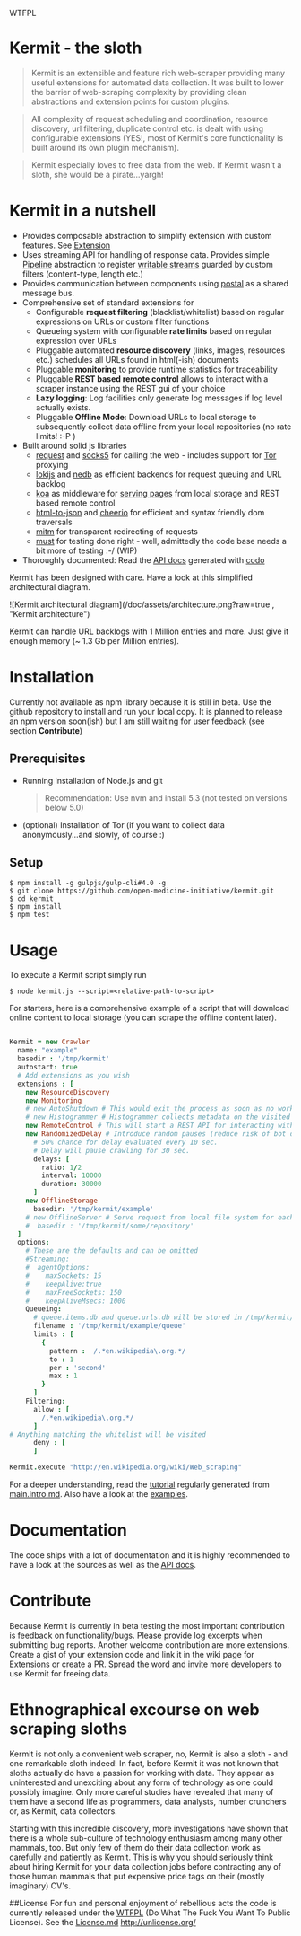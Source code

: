 <a href="http://www.wtfpl.net/"><img
       src="http://www.wtfpl.net/wp-content/uploads/2012/12/wtfpl-badge-4.png"
       width="80" height="15" alt="WTFPL" /></a>

# Kermit - the sloth

> Kermit is an extensible and feature rich web-scraper providing many useful extensions for
> automated data collection. It was built to lower the barrier of web-scraping complexity by providing
> clean abstractions and extension points for custom plugins.

> All complexity of request scheduling and coordination, resource discovery, url filtering, duplicate control etc.
> is dealt with using configurable extensions (YES!, most of Kermit's core functionality is built around its own
> plugin mechanism).

> Kermit especially loves to free data from the web. If Kermit wasn't a sloth, she would be a pirate...yargh!


Kermit in a nutshell
========================

  * Provides composable abstraction to simplify extension with custom features. See [Extension](http://open-medicine-initiative.github.io/kermit/main/class/Extension.html)
  * Uses streaming API for handling of response data. Provides simple [Pipeline](http://open-medicine-initiative.github.io/kermit/main/class/Pipeline.html) abstraction to register [writable streams](https://nodejs.org/api/stream.html#stream_class_stream_writable) guarded by custom filters (content-type, length etc.)
  * Provides communication between components using [postal](https://www.npmjs.com/package/postal) as a shared message bus.
  * Comprehensive set of standard extensions for
    * Configurable **request filtering** (blacklist/whitelist) based on regular expressions on URLs or custom filter functions
    * Queueing system with configurable **rate limits** based on regular expression over URLs
    * Pluggable automated **resource discovery** (links, images, resources etc.) schedules all URLs found in html(-ish) documents
    * Pluggable **monitoring** to provide runtime statistics for traceability
    * Pluggable **REST based remote control** allows to interact with a scraper instance using the REST gui of your choice
    * **Lazy logging**: Log facilities only generate log messages if log level actually exists.
    * Pluggable **Offline Mode**: Download URLs to local storage to subsequently collect data offline from your local repositories (no rate limits! :-P )
  * Built around solid js libraries
    * [request](https://www.npmjs.com/package/request) and [socks5](https://www.npmjs.com/package/socks5-http-client)
    for calling the web - includes support for [Tor](https://www.torproject.org/) proxying
    * [lokijs](https://www.npmjs.com/package/lokijs) and [nedb](https://www.npmjs.com/package/nedb) as efficient backends for request queuing and URL backlog
    * [koa](https://www.npmjs.com/package/koa) as middleware for [serving pages](https://www.npmjs.com/package/koa-static) from local storage 
     and REST based remote control
    * [html-to-json](https://www.npmjs.com/package/html-to-json) and [cheerio](https://www.npmjs.com/package/cheerio) for efficient and syntax friendly dom traversals
    * [mitm](https://www.npmjs.com/package/mitm) for transparent redirecting of requests
    * [must](https://www.npmjs.com/package/must) for testing done right - well, admittedly the code base needs a bit more of testing  :-/ (WIP)
  * Thoroughly documented: Read the [API docs](https://open-medicine-initiative.github.io/kermit/main/index.html) generated with [codo](https://github.com/coffeedoc/codo) 


Kermit has been designed with care. Have a look at this simplified architectural diagram.

![Kermit architectural diagram](/doc/assets/architecture.png?raw=true , "Kermit architecture")

Kermit can handle URL backlogs with 1 Million entries and more. Just give it enough memory (~ 1.3 Gb per Million entries).

# Installation
    
Currently not available as npm library because it is still in beta. Use the github repository to install
and run your local copy. It is planned to release an npm version soon(ish) but I am still waiting for
user feedback (see section **Contribute**)
    
## Prerequisites
    
  * Running installation of Node.js and git
    > Recommendation: Use nvm and install 5.3 (not tested on versions below 5.0)
  * (optional) Installation of Tor  (if you want to collect data anonymously...and slowly, of course :)

## Setup
    
	$ npm install -g gulpjs/gulp-cli#4.0 -g
	$ git clone https://github.com/open-medicine-initiative/kermit.git
	$ cd kermit
	$ npm install
	$ npm test

# Usage

To execute a Kermit script simply run

    $ node kermit.js --script=<relative-path-to-script>

For starters, here is a comprehensive example of a script that will download online content
to local storage (you can scrape the offline content later).

```coffeescript

Kermit = new Crawler
  name: "example"
  basedir : '/tmp/kermit'
  autostart: true
  # Add extensions as you wish
  extensions : [
    new ResourceDiscovery
    new Monitoring
    # new AutoShutdown # This would exit the process as soon as no work is left in queue
    # new Histogrammer # Histogrammer collects metadata on the visited URLs
    new RemoteControl # This will start a REST API for interacting with the crawler
    new RandomizedDelay # Introduce random pauses (reduce risk of bot detection)
      # 50% chance for delay evaluated every 10 sec.
      # Delay will pause crawling for 30 sec.
      delays: [
        ratio: 1/2
        interval: 10000
        duration: 30000
      ]
    new OfflineStorage
      basedir: '/tmp/kermit/example'
    # new OfflineServer # Serve request from local file system for each previously downloaded URL  
    #  basedir : '/tmp/kermit/some/repository'
  ]
  options:
    # These are the defaults and can be omitted
    #Streaming:
    #  agentOptions:
    #    maxSockets: 15
    #    keepAlive:true
    #    maxFreeSockets: 150
    #    keepAliveMsecs: 1000
    Queueing:
      # queue.items.db and queue.urls.db will be stored in /tmp/kermit/example
      filename : '/tmp/kermit/example/queue'
      limits : [
        {
          pattern :  /.*en.wikipedia\.org.*/
          to : 1
          per : 'second'
          max : 1
        }
      ]
    Filtering:
      allow : [
        /.*en.wikipedia\.org.*/
      ]
# Anything matching the whitelist will be visited
      deny : [
      ]

Kermit.execute "http://en.wikipedia.org/wiki/Web_scraping"

```

For a deeper understanding, read the [tutorial](http://open-medicine-initiative.github.io/kermit/main/index.html) 
regularly generated from [main.intro.md](./doc/main.intro.md). Also have a look at the [examples](./src/examples). 

# Documentation

The code ships with a lot of documentation and it is highly recommended to have a look at
the sources as well as the [API docs](https://open-medicine-initiative.github.io/kermit/main.index.html).

# Contribute

Because Kermit is currently in beta testing the most important contribution is feedback on functionality/bugs. 
Please provide log excerpts when submitting bug reports.
Another welcome contribution are more extensions. Create a gist of your extension
code and link it in the wiki page for [Extensions](https://github.com/open-medicine-initiative/kermit/wiki/Extensions) or create a PR.
Spread the word and invite more developers to use Kermit for freeing data.

# Ethnographical excourse on web scraping sloths
Kermit is not only a convenient web scraper, no, Kermit is also a sloth - and one remarkable sloth indeed! 
In fact, before Kermit it was not known that sloths actually do have a passion for working with data. 
They appear as uninterested and unexciting about any form of technology as one could possibly imagine. 
Only more careful studies have revealed that many of them have a second life as programmers, data analysts,
number crunchers or, as Kermit, data collectors.

Starting with this incredible discovery, more investigations have shown that there is a whole sub-culture
of technology enthusiasm among many other mammals, too. But only few of them do their data collection work as
carefully and patiently as Kermit. This is why you should seriously think about hiring Kermit for your
data collection jobs before contracting any of those human mammals that put expensive price
tags on their (mostly imaginary) CV's.

##License
For fun and personal enjoyment of rebellious acts the code is currently released under the [WTFPL](https://en.wikipedia.org/wiki/WTFPL)
(Do What The Fuck You Want To Public License). See the [License.md](License.md)
http://unlicense.org/